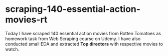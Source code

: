# scraping-140-essential-action-movies-rt
Today I have scraped 140 essential action movies from Rotten Tomatoes as homework task from Web Scraping course on Udemy.  I have also conducted small EDA and extracted 
**Top directors** with respective movies to watch. 
